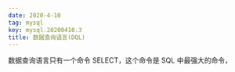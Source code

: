 ```yaml
---
date: 2020-4-10
tag: mysql
key: mysql.20200410.3
title: 数据查询语言(DQL)
---
```


数据查询语言只有一个命令 SELECT，这个命令是 SQL 中最强大的命令，